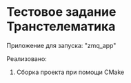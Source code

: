 # Тестовое задание Транстелематика

Приложение для запуска: "zmq_app"

Реализовано:

1) Сборка проекта при помощи CMake
